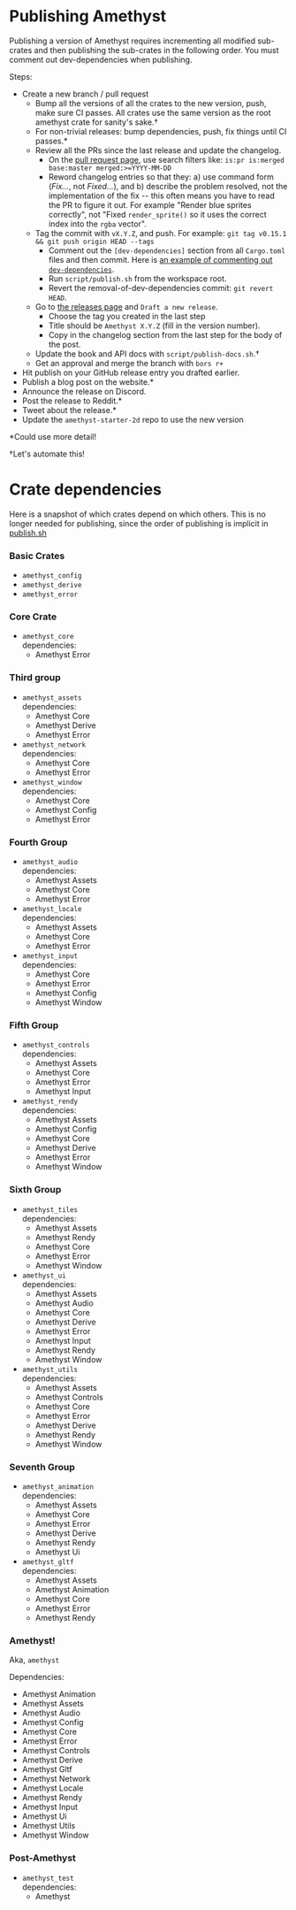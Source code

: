 # Publishing Amethyst

Publishing a version of Amethyst requires incrementing all modified sub-crates
and then publishing the sub-crates in the following order. You must comment out
dev-dependencies when publishing.

Steps:

- Create a new branch / pull request
  - Bump all the versions of all the crates to the new version, push, make sure CI passes.  All crates use the same version as the root amethyst crate for sanity's sake.†
  - For non-trivial releases: bump dependencies, push, fix things until CI passes.\*
  - Review all the PRs since the last release and update the changelog.
    - On the [pull request page], use search filters like: `is:pr is:merged base:master merged:>=YYYY-MM-DD`
    - Reword changelog entries so that they: a) use command form (_Fix..._, not _Fixed..._), and b) describe the problem resolved, not the implementation of the fix -- this often means you have to read the PR to figure it out. For example "Render blue sprites correctly", not "Fixed `render_sprite()` so it uses the correct index into the `rgba` vector".
  - Tag the commit with `vX.Y.Z`, and push.  For example: `git tag v0.15.1 && git push origin HEAD --tags`
    - Comment out the `[dev-dependencies]` section from all `Cargo.toml` files and then commit.  Here is [an example of commenting out `dev-dependencies`].
    - Run `script/publish.sh` from the workspace root.
    - Revert the removal-of-dev-dependencies commit: `git revert HEAD`.
  - Go to [the releases page] and `Draft a new release`.
    - Choose the tag you created in the last step
    - Title should be `Amethyst X.Y.Z` (fill in the version number).
    - Copy in the changelog section from the last step for the body of the post.
  - Update the book and API docs with `script/publish-docs.sh`.†
  - Get an approval and merge the branch with `bors r+`
- Hit publish on your GitHub release entry you drafted earlier.
- Publish a blog post on the website.\*
- Announce the release on Discord.
- Post the release to Reddit.\*
- Tweet about the release.\*
- Update the `amethyst-starter-2d` repo to use the new version

\*Could use more detail!

†Let's automate this!

# Crate dependencies

Here is a snapshot of which crates depend on which others. This is no longer needed for publishing, since the order of publishing is implicit in [publish.sh]

### Basic Crates

- `amethyst_config`
- `amethyst_derive`
- `amethyst_error`

### Core Crate

- `amethyst_core` <br/> dependencies:
  - Amethyst Error

### Third group

- `amethyst_assets` <br/> dependencies:
  - Amethyst Core
  - Amethyst Derive
  - Amethyst Error
- `amethyst_network` <br/> dependencies:
  - Amethyst Core
  - Amethyst Error
- `amethyst_window` <br/> dependencies:
  - Amethyst Core
  - Amethyst Config
  - Amethyst Error

### Fourth Group

- `amethyst_audio` <br/> dependencies:
  - Amethyst Assets
  - Amethyst Core
  - Amethyst Error
- `amethyst_locale` <br/> dependencies:
  - Amethyst Assets
  - Amethyst Core
  - Amethyst Error
- `amethyst_input` <br/> dependencies:
  - Amethyst Core
  - Amethyst Error
  - Amethyst Config
  - Amethyst Window

### Fifth Group

- `amethyst_controls` <br/> dependencies:
  - Amethyst Assets
  - Amethyst Core
  - Amethyst Error
  - Amethyst Input
- `amethyst_rendy` <br/> dependencies:
  - Amethyst Assets
  - Amethyst Config
  - Amethyst Core
  - Amethyst Derive
  - Amethyst Error
  - Amethyst Window

### Sixth Group

- `amethyst_tiles` <br/> dependencies:
  - Amethyst Assets
  - Amethyst Rendy
  - Amethyst Core
  - Amethyst Error
  - Amethyst Window
- `amethyst_ui` <br/> dependencies:
  - Amethyst Assets
  - Amethyst Audio
  - Amethyst Core
  - Amethyst Derive
  - Amethyst Error
  - Amethyst Input
  - Amethyst Rendy
  - Amethyst Window
- `amethyst_utils` <br/> dependencies:
  - Amethyst Assets
  - Amethyst Controls
  - Amethyst Core
  - Amethyst Error
  - Amethyst Derive
  - Amethyst Rendy
  - Amethyst Window

### Seventh Group

- `amethyst_animation` <br/> dependencies:
  - Amethyst Assets
  - Amethyst Core
  - Amethyst Error
  - Amethyst Derive
  - Amethyst Rendy
  - Amethyst Ui
- `amethyst_gltf` <br/> dependencies:
  - Amethyst Assets
  - Amethyst Animation
  - Amethyst Core
  - Amethyst Error
  - Amethyst Rendy

### Amethyst!

Aka, `amethyst`

Dependencies:

- Amethyst Animation
- Amethyst Assets
- Amethyst Audio
- Amethyst Config
- Amethyst Core
- Amethyst Error
- Amethyst Controls
- Amethyst Derive
- Amethyst Gltf
- Amethyst Network
- Amethyst Locale
- Amethyst Rendy
- Amethyst Input
- Amethyst Ui
- Amethyst Utils
- Amethyst Window

### Post-Amethyst

- `amethyst_test` <br/> dependencies:
  - Amethyst

[an example of commenting out `dev-dependencies`]: https://github.com/amethyst/amethyst/commit/f911c8b08e960f005fc8013858a971aaa95ac2ed
[publish.sh]: https://github.com/amethyst/amethyst/blob/master/script/publish.sh
[pull request page]: https://github.com/amethyst/amethyst/pulls
[the releases page]: https://github.com/amethyst/amethyst/releases
